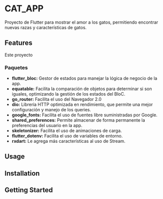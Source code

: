 # CAT_APP
Proyecto de Flutter para mostrar el amor a los gatos, permitiendo encontrar nuevas razas y características de gatos. 

## Features
Este proyecto

### Paquetes
- **flutter_bloc:** Gestor de estados para manejar la lógica de negocio de la app.
- **equatable:** Facilita la comparación de objetos para determinar si son iguales, optimizando la gestión de los estados del BloC.
- **go_router:** Facilita el uso del Navegador 2.0
- **dio:** Librería HTTP optimizada en rendimiento, que permite una mejor configuración y manejo de los queries. 
- **google_fonts:** Facilita el uso de fuentes libre suministradas por Google.
- **shared_preferences:** Permite almacenar de forma permanente la preferencias del usuario en la app.
- **skeletonizer:** Facilita el uso de animaciones de carga.
- **flutter_dotenv:** Facilita el uso de variables de entorno.
- **rxdart:** Le agrega más características al uso de Stream.

## Usage

## Installation

## Getting Started

